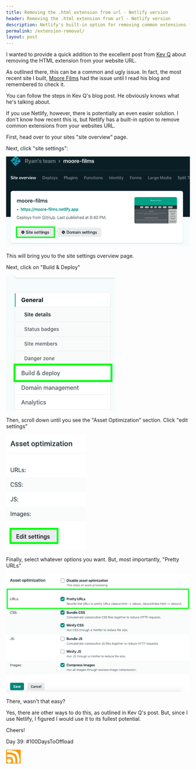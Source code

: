 ```yaml
---
title: Removing the .html extension from url - Netlify version
header: Removing the .html extension from url - Netlify version
description: Netlify's built-in option for removing common extensions from URLs
permalink: /extension-removal/
layout: post
---
```


I wanted to provide a quick addition to the excellent post from
<a href="https://kevq.uk/how-to-remove-the-html-extension-from-a-url/" target="_blank">Kev Q</a>
about removing the HTML extension from your website URL.

As outlined there, this can be a common and ugly issue. In fact, the most recent site I built,
<a href="https://moore-films.netlify.app/">Moore Films</a> had the issue until I read his blog and remembered to check it.

You can follow the steps in Kev Q's blog post. He obviously knows what he's talking about.

If you use Netlify, however, there is potentially an even easier solution. I don't know how recent this is, but Netlify has a built-in option to remove common extensions from your websites URL.

First, head over to your sites "site overview" page.

Next, click "site settings":

<img src="/assets/images/extension-remove1.jpg" />


This will bring you to the site settings overview page.

Next, click on "Build & Deploy"

<img src="/assets/images/extension-remove2.jpg" />


Then, scroll down until you see the "Asset Optimization" section. Click "edit settings"

<img src="/assets/images/extension-remove3.jpg" />


Finally, select whatever options you want. But, most importantly, "Pretty URLs"

<img src="/assets/images/extension-remove4.jpg" />

There, wasn't that easy?

Yes, there are other ways to do this, as outlined in Kev Q's post. But, since I use Netlify, I figured I would use it to its fullest potential.

Cheers!

Day 39: #100DaysToOffload

<a href="https://blog.mooreanalysis.com/feed.xml"><img src="/assets/images/rss_feed.jpg" style="opacity:1;" width="40"/></a>
